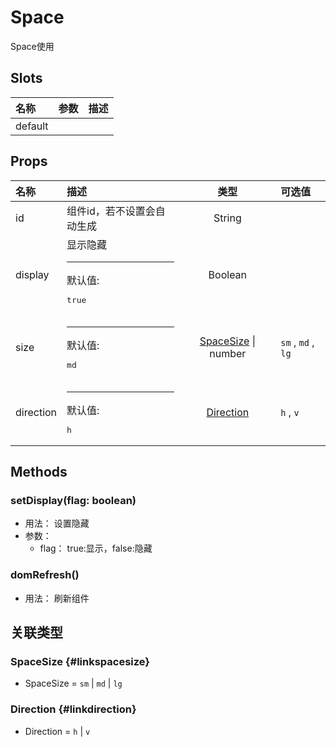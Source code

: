 # Space


Space使用

## Slots


<div class="slots">

| 名称    | 参数 | 描述 |
| :------ | :--- | :--- |
| default |      |      |

</div>



## Props


<div class="props">

| 名称      | 描述                                   |                  类型                 | 可选值             |
| :-------- | :------------------------------------- | :-----------------------------------: | :----------------- |
| id        | 组件id，若不设置会自动生成             |                 String                |                    |
| display   | 显示隐藏<hr>默认值:<br><pre>true</pre> |                Boolean                |                    |
| size      | <hr>默认值:<br><pre>md</pre>           | [SpaceSize](#linkspacesize) \| number | `sm` , `md` , `lg` |
| direction | <hr>默认值:<br><pre>h</pre>            |      [Direction](#linkdirection)      | `h` , `v`          |

</div>



## Methods

### setDisplay(flag: boolean)
- 用法： 设置隐藏
- 参数：
	 - flag： true:显示，false:隐藏

### domRefresh()
- 用法： 刷新组件

## 关联类型



### SpaceSize {#linkspacesize}

- SpaceSize = 	 `sm` \| `md` \| `lg`

### Direction {#linkdirection}

- Direction = 	 `h` \| `v`